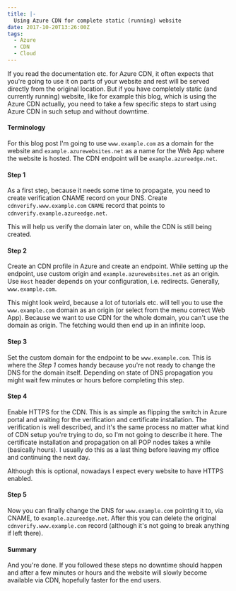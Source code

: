```yaml
---
title: |-
  Using Azure CDN for complete static (running) website
date: 2017-10-20T13:26:00Z
tags:
  - Azure
  - CDN
  - Cloud
---
```

If you read the documentation etc. for Azure CDN, it often expects that you're going to use it on parts of your website and rest will be served directly from the original location. But if you have completely static (and currently running) website, like for example this blog, which is using the Azure CDN actually, you need to take a few specific steps to start using Azure CDN in such setup and without downtime.

<!-- excerpt -->

#### Terminology

For this blog post I'm going to use `www.example.com` as a domain for the website and `example.azurewebsites.net` as a name for the Web App where the website is hosted. The CDN endpoint will be `example.azureedge.net`.

#### Step 1

As a first step, because it needs some time to propagate, you need to create verification CNAME record on your DNS. Create `cdnverify.www.example.com` `CNAME` record that points to `cdnverify.example.azureedge.net`.

This will help us verify the domain later on, while the CDN is still being created.

#### Step 2

Create an CDN profile in Azure and create an endpoint. While setting up the endpoint, use custom origin and `example.azurewebsites.net` as an origin. Use `Host` header depends on your configuration, i.e. redirects. Generally, `www.example.com`.

This might look weird, because a lot of tutorials etc. will tell you to use the `www.example.com` domain as an origin (or select from the menu correct Web App). Because we want to use CDN for the whole domain, you can't use the domain as origin. The fetching would then end up in an infinite loop.

#### Step 3

Set the custom domain for the endpoint to be `www.example.com`. This is where the _Step 1_ comes handy because you're not ready to change the DNS for the domain itself. Depending on state of DNS propagation you might wait few minutes or hours before completing this step.

#### Step 4

Enable HTTPS for the CDN. This is as simple as flipping the switch in Azure portal and waiting for the verification and certificate installation. The verification is well described, and it's the same process no matter what kind of CDN setup you're trying to do, so I'm not going to describe it here. The certificate installation and propagation on all POP nodes takes a while (basically hours). I usually do this as a last thing before leaving my office and continuing the next day.

Although this is optional, nowadays I expect every website to have HTTPS enabled.

#### Step 5

Now you can finally change the DNS for `www.example.com` pointing it to, via CNAME, to `example.azureedge.net`. After this you can delete the original `cdnverify.www.example.com` record (although it's not going to break anything if left there).

#### Summary

And you're done. If you followed these steps no downtime should happen and after a few minutes or hours and the website will slowly become available via CDN, hopefully faster for the end users.